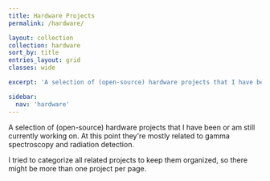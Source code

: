```yaml
---
title: Hardware Projects
permalink: /hardware/

layout: collection
collection: hardware
sort_by: title
entries_layout: grid
classes: wide

excerpt: 'A selection of (open-source) hardware projects that I have been or am still currently working on.'

sidebar:
  nav: 'hardware'
---
```


A selection of (open-source) hardware projects that I have been or am still currently working on. At this point they're mostly related to gamma spectroscopy and radiation detection.

I tried to categorize all related projects to keep them organized, so there might be more than one project per page.
